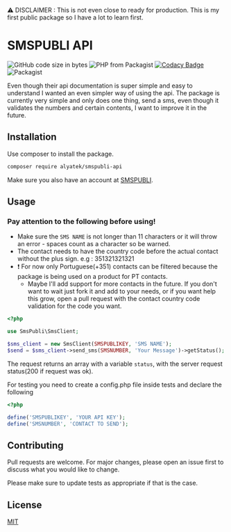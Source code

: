 ⚠ DISCLAIMER : This is not even close to ready for production. This is my first public package so I have a lot to learn first.

# SMSPUBLI API

![GitHub code size in bytes](https://img.shields.io/github/languages/code-size/alyatek/smspubli-api)
![PHP from Packagist](https://img.shields.io/packagist/php-v/alyatek/smspubli-api)
[![Codacy Badge](https://api.codacy.com/project/badge/Grade/8fcdb2abf1cd4cae8abd358605caede3)](https://app.codacy.com/app/alyatek/smspubli-api?utm_source=github.com&utm_medium=referral&utm_content=alyatek/smspubli-api&utm_campaign=Badge_Grade_Dashboard)
![Packagist](https://img.shields.io/packagist/l/alyatek/smspubli-api)

Even though their api documentation is super simple and easy to understand I wanted an even simpler way of using the api.
The package is currently very simple and only does one thing, send a sms, even though it validates the numbers and certain contents, I want to improve it in the future.

## Installation

Use composer to install the package.

```bash
composer require alyatek/smspubli-api
```

Make sure you also have an account at [SMSPUBLI](https://www.smspubli.com/).

## Usage

### Pay attention to the following before using!
- Make sure the `SMS NAME` is not longer than 11 characters or it will throw an error - spaces count as a character so be warned.
- The contact needs to have the country code before the actual contact without the plus sign. e.g : 351321321321
- ❗ For now only Portuguese(+351) contacts can be filtered because the package is being used on a product for PT contacts. 
  - Maybe I'll add support for more contacts in the future. If you don't want to wait just fork it and add to your needs, or if you want help this grow, open a pull request with the contact country code validation for the code you want.

```php
<?php

use SmsPubli\SmsClient;

$sms_client = new SmsClient(SMSPUBLIKEY, 'SMS NAME');
$send = $sms_client->send_sms(SMSNUMBER, 'Your Message')->getStatus();

```

The request returns an array with a variable `status`, with the server request status(200 if request was ok).


For testing you need to create a config.php file inside tests and declare the following
```php
<?php

define('SMSPUBLIKEY', 'YOUR API KEY');
define('SMSNUMBER', 'CONTACT TO SEND');

```

## Contributing
Pull requests are welcome. For major changes, please open an issue first to discuss what you would like to change.

Please make sure to update tests as appropriate if that is the case.

## License
[MIT](https://choosealicense.com/licenses/mit/)
